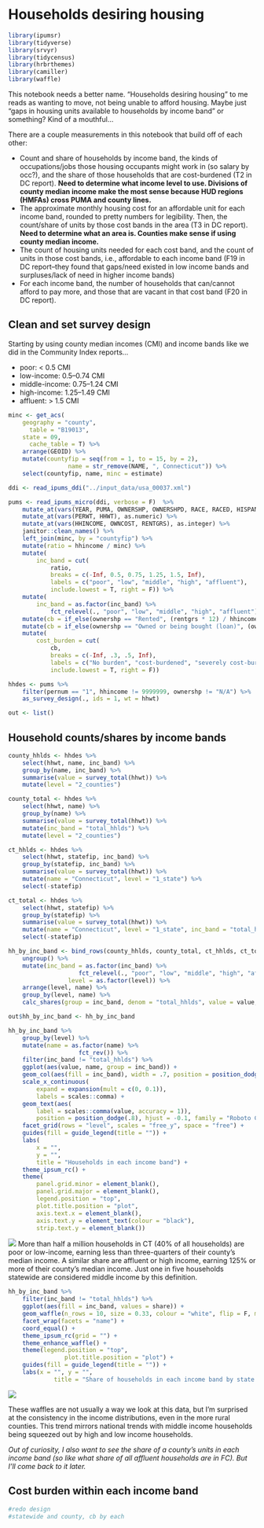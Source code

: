 Households desiring housing
================

``` r
library(ipumsr)
library(tidyverse)
library(srvyr)
library(tidycensus)
library(hrbrthemes)
library(camiller)
library(waffle)
```

This notebook needs a better name. “Households desiring housing” to me
reads as wanting to move, not being unable to afford housing. Maybe just
“gaps in housing units available to households by income band” or
something? Kind of a mouthful…

There are a couple measurements in this notebook that build off of each
other:

  - Count and share of households by income band, the kinds of
    occupations/jobs those housing occupants might work in (so salary by
    occ?), and the share of those households that are cost-burdened (T2
    in DC report). **Need to determine what income level to use.
    Divisions of county median income make the most sense because HUD
    regions (HMFAs) cross PUMA and county lines.**
  - The approximate monthly housing cost for an affordable unit for each
    income band, rounded to pretty numbers for legibility. Then, the
    count/share of units by those cost bands in the area (T3 in DC
    report). **Need to determine what an area is. Counties make sense if
    using county median income.**
  - The count of housing units needed for each cost band, and the count
    of units in those cost bands, i.e., affordable to each income band
    (F19 in DC report–they found that gaps/need existed in low income
    bands and surpluses/lack of need in higher income bands)
  - For each income band, the number of households that can/cannot
    afford to pay more, and those that are vacant in that cost band (F20
    in DC report).

## Clean and set survey design

Starting by using county median incomes (CMI) and income bands like we
did in the Community Index reports…

  - poor: \< 0.5 CMI
  - low-income: 0.5–0.74 CMI
  - middle-income: 0.75–1.24 CMI
  - high-income: 1.25–1.49 CMI
  - affluent: \> 1.5 CMI

<!-- end list -->

``` r
minc <- get_acs(
    geography = "county",
      table = "B19013",
    state = 09,
      cache_table = T) %>% 
    arrange(GEOID) %>% 
    mutate(countyfip = seq(from = 1, to = 15, by = 2),
                 name = str_remove(NAME, ", Connecticut")) %>% 
    select(countyfip, name, minc = estimate)

ddi <- read_ipums_ddi("../input_data/usa_00037.xml")

pums <- read_ipums_micro(ddi, verbose = F)  %>% 
    mutate_at(vars(YEAR, PUMA, OWNERSHP, OWNERSHPD, RACE, RACED, HISPAN, HISPAND), as_factor) %>% 
    mutate_at(vars(PERWT, HHWT), as.numeric) %>% 
    mutate_at(vars(HHINCOME, OWNCOST, RENTGRS), as.integer) %>% 
    janitor::clean_names() %>% 
    left_join(minc, by = "countyfip") %>% 
    mutate(ratio = hhincome / minc) %>% 
    mutate(
        inc_band = cut(
            ratio,
            breaks = c(-Inf, 0.5, 0.75, 1.25, 1.5, Inf),
            labels = c("poor", "low", "middle", "high", "affluent"),
            include.lowest = T, right = F)) %>% 
    mutate(
        inc_band = as.factor(inc_band) %>%
            fct_relevel(., "poor", "low", "middle", "high", "affluent")) %>% 
    mutate(cb = if_else(ownershp == "Rented", (rentgrs * 12) / hhincome, 99999)) %>% 
    mutate(cb = if_else(ownershp == "Owned or being bought (loan)", (owncost * 12) / hhincome, cb)) %>% 
    mutate(
        cost_burden = cut(
            cb,
            breaks = c(-Inf, .3, .5, Inf),
            labels = c("No burden", "cost-burdened", "severely cost-burdened"),
            include.lowest = T, right = F))

hhdes <- pums %>%
    filter(pernum == "1", hhincome != 9999999, ownershp != "N/A") %>% 
    as_survey_design(., ids = 1, wt = hhwt)

out <- list()
```

## Household counts/shares by income bands

``` r
county_hhlds <- hhdes %>%
    select(hhwt, name, inc_band) %>% 
    group_by(name, inc_band) %>% 
    summarise(value = survey_total(hhwt)) %>% 
    mutate(level = "2_counties")

county_total <- hhdes %>%
    select(hhwt, name) %>% 
    group_by(name) %>% 
    summarise(value = survey_total(hhwt)) %>% 
    mutate(inc_band = "total_hhlds") %>% 
    mutate(level = "2_counties")

ct_hhlds <- hhdes %>%
    select(hhwt, statefip, inc_band) %>% 
    group_by(statefip, inc_band) %>% 
    summarise(value = survey_total(hhwt)) %>% 
    mutate(name = "Connecticut", level = "1_state") %>% 
    select(-statefip)

ct_total <- hhdes %>%
    select(hhwt, statefip) %>% 
    group_by(statefip) %>% 
    summarise(value = survey_total(hhwt)) %>% 
    mutate(name = "Connecticut", level = "1_state", inc_band = "total_hhlds") %>% 
    select(-statefip)

hh_by_inc_band <- bind_rows(county_hhlds, county_total, ct_hhlds, ct_total) %>%
    ungroup() %>%
    mutate(inc_band = as.factor(inc_band) %>% 
                    fct_relevel(., "poor", "low", "middle", "high", "affluent", "total_hhlds"),
                 level = as.factor(level)) %>% 
    arrange(level, name) %>% 
    group_by(level, name) %>% 
    calc_shares(group = inc_band, denom = "total_hhlds", value = value, moe = value_se)

out$hh_by_inc_band <- hh_by_inc_band
```

``` r
hh_by_inc_band %>% 
    group_by(level) %>% 
    mutate(name = as.factor(name) %>% 
                    fct_rev()) %>% 
    filter(inc_band != "total_hhlds") %>% 
    ggplot(aes(value, name, group = inc_band)) +
    geom_col(aes(fill = inc_band), width = .7, position = position_dodge(.8)) +
    scale_x_continuous(
        expand = expansion(mult = c(0, 0.1)),
        labels = scales::comma) +
    geom_text(aes(
        label = scales::comma(value, accuracy = 1)),
        position = position_dodge(.8), hjust = -0.1, family = "Roboto Condensed", size = 3.25) +
    facet_grid(rows = "level", scales = "free_y", space = "free") +
    guides(fill = guide_legend(title = "")) +
    labs(
        x = "",
        y = "",
        title = "Households in each income band") +
    theme_ipsum_rc() +
    theme(
        panel.grid.minor = element_blank(),
        panel.grid.major = element_blank(),
        legend.position = "top",
        plot.title.position = "plot",
        axis.text.x = element_blank(),
        axis.text.y = element_text(colour = "black"),
        strip.text.y = element_blank())
```

![](hh_desiring_housing_files/figure-gfm/unnamed-chunk-4-1.png)<!-- -->
More than half a million households in CT (40% of all households) are
poor or low-income, earning less than three-quarters of their county’s
median income. A similar share are affluent or high income, earning 125%
or more of their county’s median income. Just one in five households
statewide are considered middle income by this definition.

``` r
hh_by_inc_band %>% 
    filter(inc_band != "total_hhlds") %>% 
    ggplot(aes(fill = inc_band, values = share)) +
    geom_waffle(n_rows = 10, size = 0.33, colour = "white", flip = F, make_proportional = T) +
    facet_wrap(facets = "name") +
    coord_equal() +
    theme_ipsum_rc(grid = "") +
    theme_enhance_waffle() +
    theme(legend.position = "top",
                plot.title.position = "plot") +
    guides(fill = guide_legend(title = "")) +
    labs(x = "", y = "",
             title = "Share of households in each income band by state and county")
```

![](hh_desiring_housing_files/figure-gfm/unnamed-chunk-5-1.png)<!-- -->

These waffles are not usually a way we look at this data, but I’m
surprised at the consistency in the income distributions, even in the
more rural counties. This trend mirrors national trends with middle
income households being squeezed out by high and low income households.

*Out of curiosity, I also want to see the share of a county’s units in
each income band (so like what share of all affluent households are in
FC). But I’ll come back to it later.*

## Cost burden within each income band

``` r
#redo design
#statewide and county, cb by each
```
